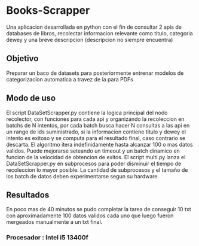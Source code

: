 # Books-Scrapper
Una aplicacion desarrollada en python con el fin de consultar 2 apis de databases de libros, recolectar informacion relevante como titulo, categoria dewey y una breve descripcion
(descripcion no siempre encuentra)

## Objetivo
Preparar un baco de datasets para posteriormente entrenar modelos de categorizacion automatica a travez de ia para PDFs

## Modo de uso
El script DataSetScrapper.py contiene la logica principal del nodo recolector, con funciones para cada api y organizando la recoleccion en batchs de N intentos, por cada batch busca hacer N consultas a las api en un rango de ids suministrado, si la informacion contiene titulo y dewey el intento es exitoso y se computa para el resultado final, caso contrario se descarta. El algoritmo itera indefinidamente hasta alcanzar 100 o mas datos validos. Puede mejorarse seteando un timeout y un batch dinamico en funcion de la velocidad de obtencion de exitos.
El script multi.py lanza el DataSetScrapper.py en subprocesos para poder disminuir el tiempo de recoleccion lo mayor posible. La cantidad de subprocesos y el tamaño de los batch de datos deben experimentarse segun su hardware.

## Resultados
En poco mas de 40 minutos se pudo completar la tarea de conseguir 10 txt con aproximadamente 100 datos validos cada uno que luego fueron mergeados manualmente a un txt final.
### Procesador : Intel i5 13400f

